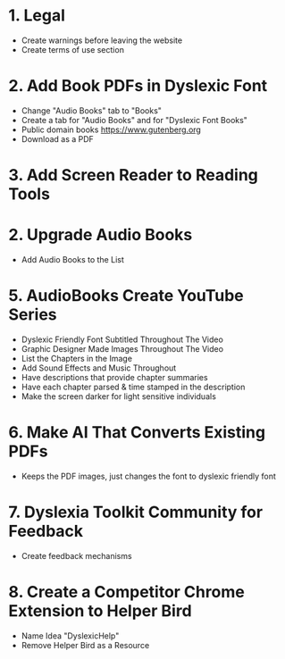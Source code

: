 # 1. Legal

- Create warnings before leaving the website
- Create terms of use section

# 2. Add Book PDFs in Dyslexic Font

- Change "Audio Books" tab to "Books"
- Create a tab for "Audio Books" and for "Dyslexic Font Books"
- Public domain books https://www.gutenberg.org
- Download as a PDF

# 3. Add Screen Reader to Reading Tools

# 2. Upgrade Audio Books

- Add Audio Books to the List

# 5. AudioBooks Create YouTube Series

- Dyslexic Friendly Font Subtitled Throughout The Video
- Graphic Designer Made Images Throughout The Video
- List the Chapters in the Image
- Add Sound Effects and Music Throughout
- Have descriptions that provide chapter summaries
- Have each chapter parsed & time stamped in the description
- Make the screen darker for light sensitive individuals

# 6. Make AI That Converts Existing PDFs

- Keeps the PDF images, just changes the font to dyslexic friendly font

# 7. Dyslexia Toolkit Community for Feedback

- Create feedback mechanisms

# 8. Create a Competitor Chrome Extension to Helper Bird

- Name Idea "DyslexicHelp"
- Remove Helper Bird as a Resource
